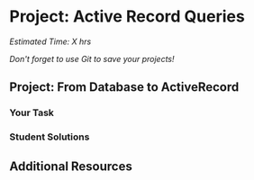 # Project: Active Record Queries
*Estimated Time: X hrs*

*Don't forget to use Git to save your projects!*

## Project: From Database to ActiveRecord

### Your Task

### Student Solutions

## Additional Resources